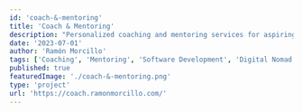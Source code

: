 ```yaml
---
id: 'coach-&-mentoring'
title: 'Coach & Mentoring'
description: "Personalized coaching and mentoring services for aspiring software developers, digital nomads, and those seeking life goal achievement."
date: '2023-07-01'
author: 'Ramón Morcillo'
tags: ['Coaching', 'Mentoring', 'Software Development', 'Digital Nomad', 'Personal Growth']
published: true
featuredImage: './coach-&-mentoring.png'
type: 'project'
url: 'https://coach.ramonmorcillo.com/'
---
```

